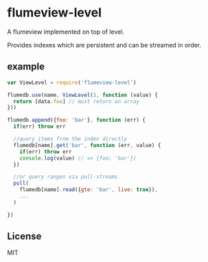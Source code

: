 # flumeview-level

A flumeview implemented on top of level.

Provides indexes which are persistent and can be streamed in order.


## example

``` js
var ViewLevel = require('flumeview-level')

flumedb.use(name, ViewLevel(1, function (value) {
  return [data.foo] // must return an array
}))

flumedb.append({foo: 'bar'}, function (err) {
  if(err) throw err

  //query items from the index directly
  flumedb[name].get('bar', function (err, value) {
    if(err) throw err
    console.log(value) // => {foo: 'bar'})
  })

  //or query ranges via pull-streams
  pull(
    flumedb[name].read({gte: 'bar', live: true}),
    ...
  )

})
```

## License

MIT


